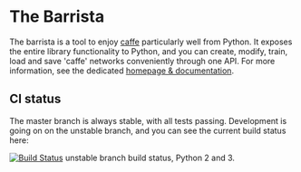 # The Barrista

The barrista is a tool to enjoy [caffe](https://github.com/BVLC/caffe.git)
particularly well from Python. It exposes the entire library functionality
to Python, and you can create, modify, train, load and save 'caffe' networks
conveniently through one API. For more information,
see the dedicated [homepage & documentation](https://classner.github.io/barrista).

## CI status

The master branch is always stable, with all tests passing. Development is
going on on the unstable branch, and you can see the current build status
here:

[![Build Status](https://travis-ci.org/classner/barrista.svg?branch=unstable)](https://travis-ci.org/classner/barrista) unstable branch build status, Python 2 and 3.

